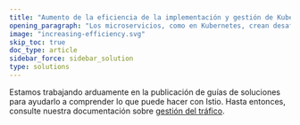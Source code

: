 ```yaml
---
title: "Aumento de la eficiencia de la implementación y gestión de Kubernetes"
opening_paragraph: "Los microservicios, como en Kubernetes, crean desafíos de tráfico y gestión. Istio está diseñado para permitir una implementación y gestión rápidas y eficientes. Vea cómo se logra en una implementación de ejemplo de Kubernetes."
image: "increasing-efficiency.svg"
skip_toc: true
doc_type: article
sidebar_force: sidebar_solution
type: solutions
---
```


Estamos trabajando arduamente en la publicación de guías de soluciones para ayudarlo a comprender lo que puede hacer con Istio. Hasta entonces, consulte nuestra documentación sobre [gestión del tráfico](/es/docs/tasks/traffic-management/).
